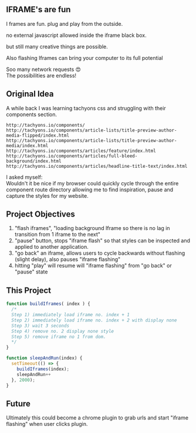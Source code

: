 ## IFRAME's are fun
I frames are fun. plug and play from the outside. 

no external javascript allowed inside the iframe black box.

but still many creative things are possible.

Also flashing Iframes can bring your computer to its full potential

Soo many network requests 😍<br/>
The possibilities are endless!

## Original Idea
A while back I was learning tachyons css and struggling with their components section.
```
http://tachyons.io/components/
http://tachyons.io/components/article-lists/title-preview-author-media-flipped/index.html
http://tachyons.io/components/article-lists/title-preview-author-media/index.html
http://tachyons.io/components/articles/feature/index.html
http://tachyons.io/components/articles/full-bleed-background/index.html
http://tachyons.io/components/articles/headline-title-text/index.html
```

I asked myself:<br/>
Wouldn't it be nice if my browser could quickly cycle through the entire component route directory allowing me to find inspiration, pause and capture the styles for my website.

## Project Objectives
1) "flash iframes", "loading background Iframe so there is no lag in transition from 1 iframe to the next"
2) "pause" button, stops "iframe flash" so that styles can be inspected and applied to another application.
3) "go back" an iframe, allows users to cycle backwards without flashing (slight delay), also pauses "iframe flashing"
4) hitting "play" will resume will "iframe flashing" from "go back" or "pause" state


## This Project
```javascript
function buildIframes( index ) {
  /* 
  Step 1) immediately load iframe no. index + 1
  Step 2) immediately load iframe no. index + 2 with display none
  Step 3) wait 3 seconds
  Step 4) remove no. 2 display none style
  Step 5) remove iframe no 1 from dom.
  */
}

function sleepAndRun(index) {
  setTimeout(() => {
    buildIframes(index);
    sleepAndRun++
  }, 2000);
}
```

## Future
Ultimately this could become a chrome plugin to grab urls and start "iframe flashing" when user clicks plugin.
